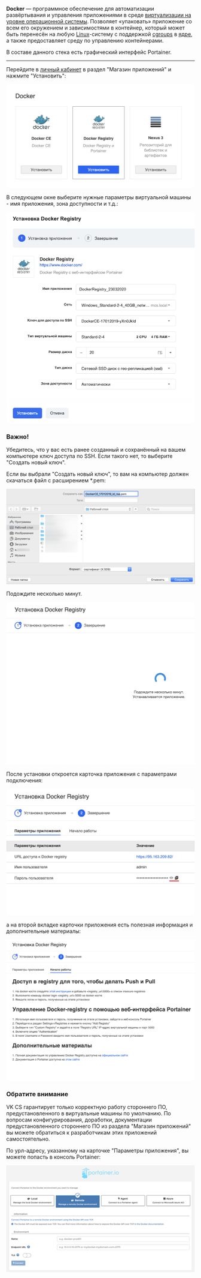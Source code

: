 **Docker** — программное обеспечение для автоматизации развёртывания и управления приложениями в среде [виртуализации на уровне операционной системы](https://ru.wikipedia.org/wiki/%D0%92%D0%B8%D1%80%D1%82%D1%83%D0%B0%D0%BB%D0%B8%D0%B7%D0%B0%D1%86%D0%B8%D1%8F_%D0%BD%D0%B0_%D1%83%D1%80%D0%BE%D0%B2%D0%BD%D0%B5_%D0%BE%D0%BF%D0%B5%D1%80%D0%B0%D1%86%D0%B8%D0%BE%D0%BD%D0%BD%D0%BE%D0%B9_%D1%81%D0%B8%D1%81%D1%82%D0%B5%D0%BC%D1%8B "Виртуализация на уровне операционной системы"). Позволяет «упаковать» приложение со всем его окружением и зависимостями в контейнер, который может быть перенесён на любую [Linux](https://ru.wikipedia.org/wiki/Linux "Linux")\-систему с поддержкой [cgroups](https://ru.wikipedia.org/wiki/Cgroups "Cgroups") в [ядре](https://ru.wikipedia.org/wiki/%D0%AF%D0%B4%D1%80%D0%BE_Linux "Ядро Linux"), а также предоставляет среду по управлению контейнерами.

В составе данного стека есть графический интерфейс Portainer.

---

Перейдите в [личный кабинет](https://mcs.mail.ru/app/services/marketplace/) в раздел "Магазин приложений" и нажмите "Установить":

![](./assets/1548431212438-lichnyi-kabinet-mail.ru-cloud-solutions-2019-01-25-12-48-22.png)

В следующем окне выберите нужные параметры виртуальной машины - имя приложения, зона доступности и т.д.:

![](./assets/1584989526981-1584989526980.png)

### Важно!

Убедитесь, что у вас есть ранее созданный и сохранённый на вашем компьютере ключ доступа по SSH. Если такого нет, то выберите "Создать новый ключ".

Если вы выбрали "Создать новый ключ", то вам на компьютер должен скачаться файл с расширением \*.pem:

![](./assets/1547815188568-img-2019-01-17-08-33-13.png)

Подождите несколько минут.

![](./assets/1548432191030-lichnyi-kabinet-mail.ru-cloud-solutions-2019-01-25-10-40-50.png)

После установки откроется карточка приложения с параметрами подключения:

![](./assets/1548432213362-lichnyi-kabinet-mail.ru-cloud-solutions-2019-01-25-10-44-54.png)

а на второй вкладке карточки приложения есть полезная информация и дополнительные материалы:

![](./assets/1548432229342-lichnyi-kabinet-mail.ru-cloud-solutions-2019-01-25-10-45-39.png)

### Обратите внимание

VK CS гарантирует только корректную работу стороннего ПО, предустановленного в виртуальные машины по умолчанию. По вопросам конфигурирования, доработки, документации предустановленного стороннего ПО из раздела "Магазин приложений" вы можете обратиться к разработчикам этих приложений самостоятельно.

По урл-адресу, указанному на карточке "Параметры приложения", вы можете попасть в консоль Portainer:

![](./assets/1548432289750-portainer-2019-01-25-10-55-07.png)

